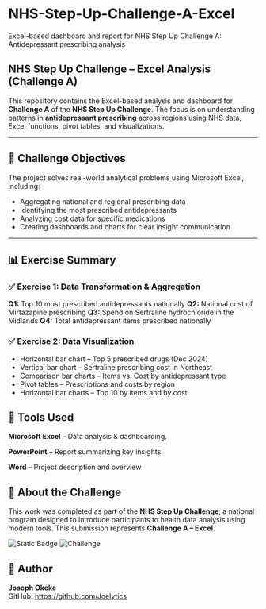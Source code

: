 # NHS-Step-Up-Challenge-A-Excel
Excel-based dashboard and report for NHS Step Up Challenge A: Antidepressant prescribing analysis
## NHS Step Up Challenge – Excel Analysis (Challenge A)

This repository contains the Excel-based analysis and dashboard for **Challenge A** of the **NHS Step Up Challenge**. The focus is on understanding patterns in **antidepressant prescribing** across regions using NHS data, Excel functions, pivot tables, and visualizations.

---

## 📌 Challenge Objectives

The project solves real-world analytical problems using Microsoft Excel, including:

- Aggregating national and regional prescribing data
- Identifying the most prescribed antidepressants
- Analyzing cost data for specific medications
- Creating dashboards and charts for clear insight communication

---

## 📊 Exercise Summary

### ✅ Exercise 1: Data Transformation & Aggregation

**Q1:** Top 10 most prescribed antidepressants nationally
**Q2:** National cost of Mirtazapine prescribing
**Q3:** Spend on Sertraline hydrochloride in the Midlands
**Q4:** Total antidepressant items prescribed nationally

### ✅ Exercise 2: Data Visualization

- Horizontal bar chart – Top 5 prescribed drugs (Dec 2024)
- Vertical bar chart – Sertraline prescribing cost in Northeast
- Comparison bar charts – Items vs. Cost by antidepressant type
- Pivot tables – Prescriptions and costs by region
- Horizontal bar charts – Top 10 by items and by cost

## 🧰 Tools Used

**Microsoft Excel** – Data analysis & dashboarding.

**PowerPoint** – Report summarizing key insights.

**Word** – Project description and overview



## 📌 About the Challenge

This work was completed as part of the **NHS Step Up Challenge**, a national program designed to introduce participants to health data analysis using modern tools. This submission represents **Challenge A – Excel**.

![Static Badge](https://img.shields.io/badge/Tool-Excel-green%3F)
![Challenge](https://img.shields.io/badge/Task-NHS--Step--Up--Challenge--A-blue?style=flat-square)

## 👤 Author

**Joseph Okeke**  
GitHub: https://github.com/Joelytics

